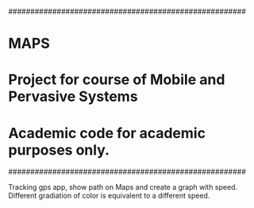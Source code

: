 ######################################################
# MAPS                                               # 
# Project for course of Mobile and Pervasive Systems #
#                                                    #
# Academic code for academic purposes only.          #
######################################################

Tracking gps app, show path on Maps and create a graph with speed. Different gradiation of color is equivalent to a different speed.
